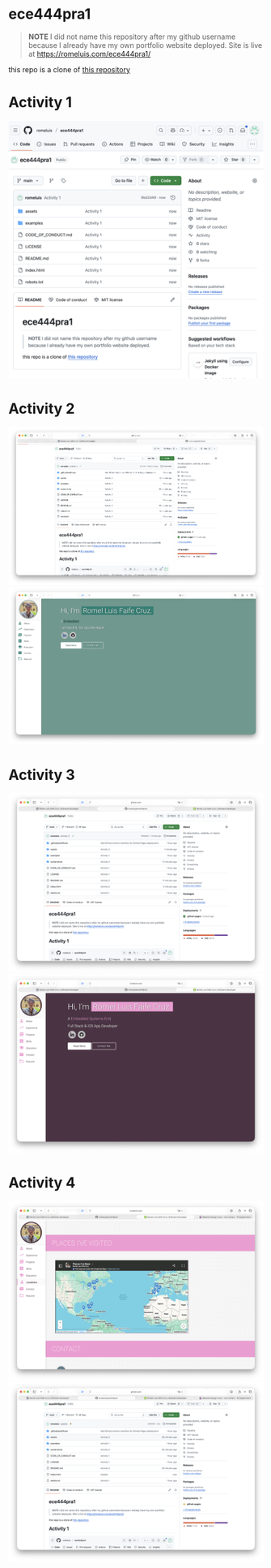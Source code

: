 # ece444pra1
> **NOTE**
> I did not name this repository after my github username because I already have my own portfolio website deployed. Site is live at https://romeluis.com/ece444pra1/

this repo is a clone of [this repository](https://github.com/varadbhogayata/varadbhogayata.github.io)

# Activity 1
![activity 1 image](screenshots/activity1.png)

# Activity 2
![activity 2 repo](screenshots/activity22.png)
![activity 2 site](screenshots/activity21.png)

# Activity 3
![activity 3 repo](screenshots/activity32.png)
![activity 3 site](screenshots/activity31.png)

# Activity 4
![activity 4 repo](screenshots/activity42.png)
![activity 4 site](screenshots/activity41.png)